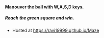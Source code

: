 #### Manouver the ball with W,A,S,D keys.
##### Reach the green square and win.
- Hosted at https://ravi19999.github.io/Maze
